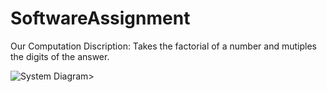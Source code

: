 # SoftwareAssignment

Our Computation Discription:
Takes the factorial of a number and mutiples the digits of the answer.

![System Diagram>](https://github.com/The-Cherry-Man/SoftwareAssignment/blob/main/Downloads/Diagram1.drawio?raw=true)
